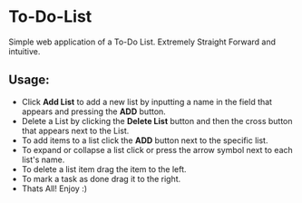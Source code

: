 # To-Do-List

Simple web application of a To-Do List.
Extremely Straight Forward and intuitive.

## Usage:

* Click **Add List** to add a new list by inputting a name in the field that appears and pressing the **ADD** button.
* Delete a List by clicking the **Delete List** button and then the cross button that appears next to the List.
* To add items to a list click the **ADD** button next to the specific list.
* To expand or collapse a list click or press the arrow symbol next to each list's name.
* To delete a list item drag the item to the left.
* To mark a task as done drag it to the right.
* Thats All! Enjoy :)

